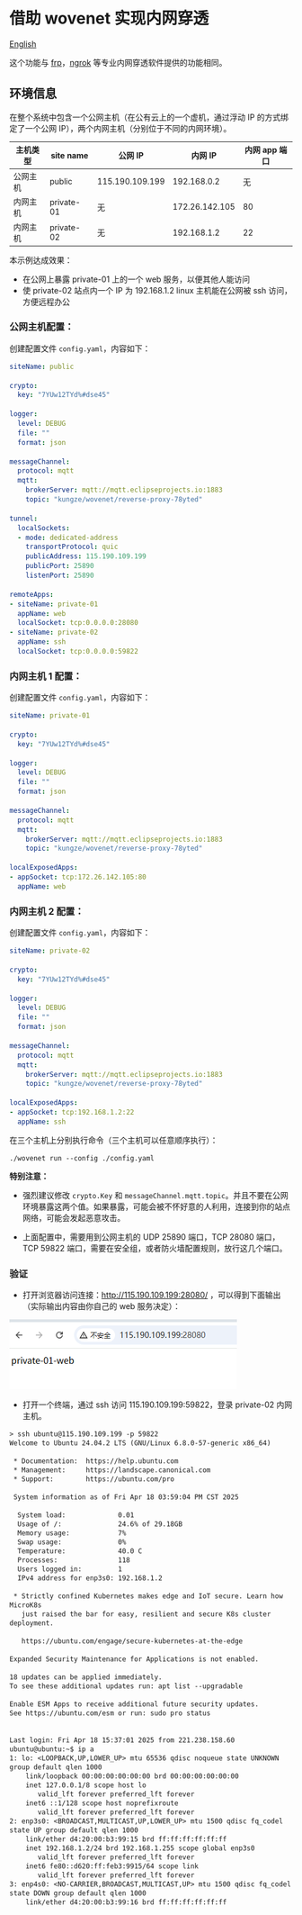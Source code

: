 # 借助 wovenet 实现内网穿透

[English](./README.md)

这个功能与 [frp](https://github.com/fatedier/frp)，[ngrok](https://ngrok.com) 等专业内网穿透软件提供的功能相同。

## 环境信息

在整个系统中包含一个公网主机（在公有云上的一个虚机，通过浮动 IP 的方式绑定了一个公网 IP），两个内网主机（分别位于不同的内网环境）。

| 主机类型 | site name |公网 IP | 内网 IP | 内网 app 端口 |
|---------|-----------|---------|---------|-------------|
| 公网主机 | public | 115.190.109.199 | 192.168.0.2 | 无 |
| 内网主机 | private-01 |       无       | 172.26.142.105 | 80 |
| 内网主机 | private-02 |      无     | 192.168.1.2 | 22 |

本示例达成效果：

* 在公网上暴露 private-01 上的一个 web 服务，以便其他人能访问
* 使 private-02 站点内一个 IP 为 192.168.1.2 linux 主机能在公网被 ssh 访问，方便远程办公

### 公网主机配置：

创建配置文件 `config.yaml`，内容如下：

```yaml
siteName: public

crypto:
  key: "7YUw12TYd%#dse45"

logger:
  level: DEBUG
  file: ""
  format: json

messageChannel:
  protocol: mqtt
  mqtt:
    brokerServer: mqtt://mqtt.eclipseprojects.io:1883
    topic: "kungze/wovenet/reverse-proxy-78yted"

tunnel:
  localSockets:
  - mode: dedicated-address
    transportProtocol: quic
    publicAddress: 115.190.109.199
    publicPort: 25890
    listenPort: 25890

remoteApps:
- siteName: private-01
  appName: web
  localSocket: tcp:0.0.0.0:28080
- siteName: private-02
  appName: ssh
  localSocket: tcp:0.0.0.0:59822
```

### 内网主机 1 配置：

创建配置文件 `config.yaml`，内容如下：

```yaml
siteName: private-01

crypto:
  key: "7YUw12TYd%#dse45"

logger:
  level: DEBUG
  file: ""
  format: json

messageChannel:
  protocol: mqtt
  mqtt:
    brokerServer: mqtt://mqtt.eclipseprojects.io:1883
    topic: "kungze/wovenet/reverse-proxy-78yted"

localExposedApps:
- appSocket: tcp:172.26.142.105:80
  appName: web
```

### 内网主机 2 配置：

创建配置文件 `config.yaml`，内容如下：

```yaml
siteName: private-02

crypto:
  key: "7YUw12TYd%#dse45"

logger:
  level: DEBUG
  file: ""
  format: json

messageChannel:
  protocol: mqtt
  mqtt:
    brokerServer: mqtt://mqtt.eclipseprojects.io:1883
    topic: "kungze/wovenet/reverse-proxy-78yted"

localExposedApps:
- appSocket: tcp:192.168.1.2:22
  appName: ssh
```

在三个主机上分别执行命令（三个主机可以任意顺序执行）：

```
./wovenet run --config ./config.yaml
```

**特别注意：**

* 强烈建议修改 `crypto.Key` 和  `messageChannel.mqtt.topic`。并且不要在公网环境暴露这两个值。如果暴露，可能会被不怀好意的人利用，连接到你的站点网络，可能会发起恶意攻击。

* 上面配置中，需要用到公网主机的 UDP 25890 端口，TCP 28080 端口，TCP 59822 端口，需要在安全组，或者防火墙配置规则，放行这几个端口。

### 验证

* 打开浏览器访问连接：http://115.190.109.199:28080/ ，可以得到下面输出（实际输出内容由你自己的 web 服务决定）：

![img](./img01.png)

* 打开一个终端，通过 ssh 访问 115.190.109.199:59822，登录 private-02 内网主机。

```base
> ssh ubuntu@115.190.109.199 -p 59822
Welcome to Ubuntu 24.04.2 LTS (GNU/Linux 6.8.0-57-generic x86_64)

 * Documentation:  https://help.ubuntu.com
 * Management:     https://landscape.canonical.com
 * Support:        https://ubuntu.com/pro

 System information as of Fri Apr 18 03:59:04 PM CST 2025

  System load:             0.01
  Usage of /:              24.6% of 29.18GB
  Memory usage:            7%
  Swap usage:              0%
  Temperature:             40.0 C
  Processes:               118
  Users logged in:         1
  IPv4 address for enp3s0: 192.168.1.2

 * Strictly confined Kubernetes makes edge and IoT secure. Learn how MicroK8s
   just raised the bar for easy, resilient and secure K8s cluster deployment.

   https://ubuntu.com/engage/secure-kubernetes-at-the-edge

Expanded Security Maintenance for Applications is not enabled.

18 updates can be applied immediately.
To see these additional updates run: apt list --upgradable

Enable ESM Apps to receive additional future security updates.
See https://ubuntu.com/esm or run: sudo pro status


Last login: Fri Apr 18 15:37:01 2025 from 221.238.158.60
ubuntu@ubuntu:~$ ip a
1: lo: <LOOPBACK,UP,LOWER_UP> mtu 65536 qdisc noqueue state UNKNOWN group default qlen 1000
    link/loopback 00:00:00:00:00:00 brd 00:00:00:00:00:00
    inet 127.0.0.1/8 scope host lo
       valid_lft forever preferred_lft forever
    inet6 ::1/128 scope host noprefixroute
       valid_lft forever preferred_lft forever
2: enp3s0: <BROADCAST,MULTICAST,UP,LOWER_UP> mtu 1500 qdisc fq_codel state UP group default qlen 1000
    link/ether d4:20:00:b3:99:15 brd ff:ff:ff:ff:ff:ff
    inet 192.168.1.2/24 brd 192.168.1.255 scope global enp3s0
       valid_lft forever preferred_lft forever
    inet6 fe80::d620:ff:feb3:9915/64 scope link
       valid_lft forever preferred_lft forever
3: enp4s0: <NO-CARRIER,BROADCAST,MULTICAST,UP> mtu 1500 qdisc fq_codel state DOWN group default qlen 1000
    link/ether d4:20:00:b3:99:16 brd ff:ff:ff:ff:ff:ff
```
